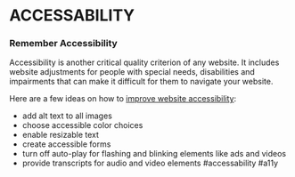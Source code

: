 # ACCESSABILITY
### Remember Accessibility

Accessibility is another critical quality criterion of any website. It includes website adjustments for people with special needs, disabilities and impairments that can make it difficult for them to navigate your website.

Here are a few ideas on how to [improve website accessibility](https://romeo.elsevier.com/accessibility_checklist/):

-   add alt text to all images
-   choose accessible color choices
-   enable resizable text
-   create accessible forms
-   turn off auto-play for flashing and blinking elements like ads and videos
-   provide transcripts for audio and video elements
#accessability
#a11y